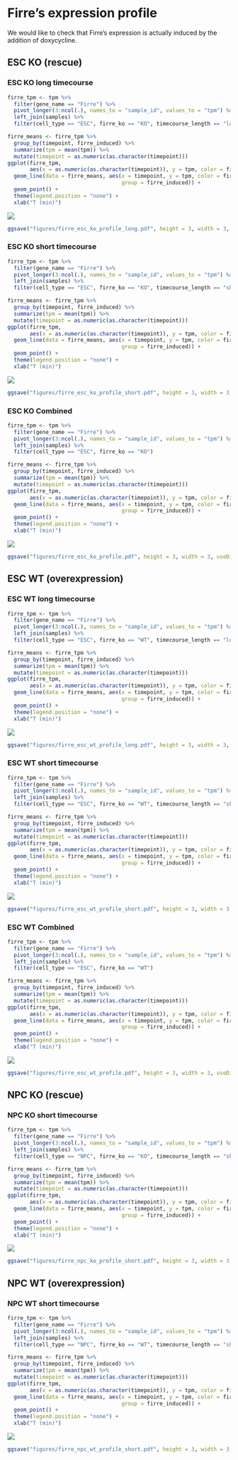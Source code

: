 Firre’s expression profile
================

We would like to check that Firre’s expression is actually induced by
the addition of doxycycline.

## ESC KO (rescue)

### ESC KO long timecourse

``` r
firre_tpm <- tpm %>%
  filter(gene_name == "Firre") %>%
  pivot_longer(3:ncol(.), names_to = "sample_id", values_to = "tpm") %>%
  left_join(samples) %>%
  filter(cell_type == "ESC", firre_ko == "KO", timecourse_length == "long")

firre_means <- firre_tpm %>%
  group_by(timepoint, firre_induced) %>%
  summarize(tpm = mean(tpm)) %>%
  mutate(timepoint = as.numeric(as.character(timepoint)))
ggplot(firre_tpm, 
       aes(x = as.numeric(as.character(timepoint)), y = tpm, color = firre_induced)) +
  geom_line(data = firre_means, aes(x = timepoint, y = tpm, color = firre_induced,
                                    group = firre_induced)) +
  geom_point() + 
  theme(legend.position = "none") +
  xlab("T (min)")
```

![](firre_expression_profile_files/figure-gfm/esc_ko_long_firre_profile-1.png)<!-- -->

``` r
ggsave("figures/firre_esc_ko_profile_long.pdf", height = 3, width = 3, useDingbats = FALSE)
```

### ESC KO short timecourse

``` r
firre_tpm <- tpm %>%
  filter(gene_name == "Firre") %>%
  pivot_longer(3:ncol(.), names_to = "sample_id", values_to = "tpm") %>%
  left_join(samples) %>%
  filter(cell_type == "ESC", firre_ko == "KO", timecourse_length == "short")

firre_means <- firre_tpm %>%
  group_by(timepoint, firre_induced) %>%
  summarize(tpm = mean(tpm)) %>%
  mutate(timepoint = as.numeric(as.character(timepoint)))
ggplot(firre_tpm, 
       aes(x = as.numeric(as.character(timepoint)), y = tpm, color = firre_induced)) +
  geom_line(data = firre_means, aes(x = timepoint, y = tpm, color = firre_induced,
                                    group = firre_induced)) +
  geom_point() + 
  theme(legend.position = "none") +
  xlab("T (min)")
```

![](firre_expression_profile_files/figure-gfm/esc_ko_short_firre_profile-1.png)<!-- -->

``` r
ggsave("figures/firre_esc_ko_profile_short.pdf", height = 3, width = 3, useDingbats = FALSE)
```

### ESC KO Combined

``` r
firre_tpm <- tpm %>%
  filter(gene_name == "Firre") %>%
  pivot_longer(3:ncol(.), names_to = "sample_id", values_to = "tpm") %>%
  left_join(samples) %>%
  filter(cell_type == "ESC", firre_ko == "KO")

firre_means <- firre_tpm %>%
  group_by(timepoint, firre_induced) %>%
  summarize(tpm = mean(tpm)) %>%
  mutate(timepoint = as.numeric(as.character(timepoint)))
ggplot(firre_tpm, 
       aes(x = as.numeric(as.character(timepoint)), y = tpm, color = firre_induced)) +
  geom_line(data = firre_means, aes(x = timepoint, y = tpm, color = firre_induced,
                                    group = firre_induced)) +
  geom_point() + 
  theme(legend.position = "none") +
  xlab("T (min)")
```

![](firre_expression_profile_files/figure-gfm/esc_ko_combined_firre_profile-1.png)<!-- -->

``` r
ggsave("figures/firre_esc_ko_profile.pdf", height = 3, width = 3, useDingbats = FALSE)
```

## ESC WT (overexpression)

### ESC WT long timecourse

``` r
firre_tpm <- tpm %>%
  filter(gene_name == "Firre") %>%
  pivot_longer(3:ncol(.), names_to = "sample_id", values_to = "tpm") %>%
  left_join(samples) %>%
  filter(cell_type == "ESC", firre_ko == "WT", timecourse_length == "long")

firre_means <- firre_tpm %>%
  group_by(timepoint, firre_induced) %>%
  summarize(tpm = mean(tpm)) %>%
  mutate(timepoint = as.numeric(as.character(timepoint)))
ggplot(firre_tpm, 
       aes(x = as.numeric(as.character(timepoint)), y = tpm, color = firre_induced)) +
  geom_line(data = firre_means, aes(x = timepoint, y = tpm, color = firre_induced,
                                    group = firre_induced)) +
  geom_point() + 
  theme(legend.position = "none") +
  xlab("T (min)")
```

![](firre_expression_profile_files/figure-gfm/esc_wt_long_firre_profile-1.png)<!-- -->

``` r
ggsave("figures/firre_esc_wt_profile_long.pdf", height = 3, width = 3, useDingbats = FALSE)
```

### ESC WT short timecourse

``` r
firre_tpm <- tpm %>%
  filter(gene_name == "Firre") %>%
  pivot_longer(3:ncol(.), names_to = "sample_id", values_to = "tpm") %>%
  left_join(samples) %>%
  filter(cell_type == "ESC", firre_ko == "WT", timecourse_length == "short")

firre_means <- firre_tpm %>%
  group_by(timepoint, firre_induced) %>%
  summarize(tpm = mean(tpm)) %>%
  mutate(timepoint = as.numeric(as.character(timepoint)))
ggplot(firre_tpm, 
       aes(x = as.numeric(as.character(timepoint)), y = tpm, color = firre_induced)) +
  geom_line(data = firre_means, aes(x = timepoint, y = tpm, color = firre_induced,
                                    group = firre_induced)) +
  geom_point() + 
  theme(legend.position = "none") +
  xlab("T (min)")
```

![](firre_expression_profile_files/figure-gfm/esc_wt_short_firre_profile-1.png)<!-- -->

``` r
ggsave("figures/firre_esc_wt_profile_short.pdf", height = 3, width = 3, useDingbats = FALSE)
```

### ESC WT Combined

``` r
firre_tpm <- tpm %>%
  filter(gene_name == "Firre") %>%
  pivot_longer(3:ncol(.), names_to = "sample_id", values_to = "tpm") %>%
  left_join(samples) %>%
  filter(cell_type == "ESC", firre_ko == "WT")

firre_means <- firre_tpm %>%
  group_by(timepoint, firre_induced) %>%
  summarize(tpm = mean(tpm)) %>%
  mutate(timepoint = as.numeric(as.character(timepoint)))
ggplot(firre_tpm, 
       aes(x = as.numeric(as.character(timepoint)), y = tpm, color = firre_induced)) +
  geom_line(data = firre_means, aes(x = timepoint, y = tpm, color = firre_induced,
                                    group = firre_induced)) +
  geom_point() + 
  theme(legend.position = "none") +
  xlab("T (min)")
```

![](firre_expression_profile_files/figure-gfm/esc_wt_combined_firre_profile-1.png)<!-- -->

``` r
ggsave("figures/firre_esc_wt_profile.pdf", height = 3, width = 3, useDingbats = FALSE)
```

## NPC KO (rescue)

### NPC KO short timecourse

``` r
firre_tpm <- tpm %>%
  filter(gene_name == "Firre") %>%
  pivot_longer(3:ncol(.), names_to = "sample_id", values_to = "tpm") %>%
  left_join(samples) %>%
  filter(cell_type == "NPC", firre_ko == "KO", timecourse_length == "short")

firre_means <- firre_tpm %>%
  group_by(timepoint, firre_induced) %>%
  summarize(tpm = mean(tpm)) %>%
  mutate(timepoint = as.numeric(as.character(timepoint)))
ggplot(firre_tpm, 
       aes(x = as.numeric(as.character(timepoint)), y = tpm, color = firre_induced)) +
  geom_line(data = firre_means, aes(x = timepoint, y = tpm, color = firre_induced,
                                    group = firre_induced)) +
  geom_point() + 
  theme(legend.position = "none") +
  xlab("T (min)")
```

![](firre_expression_profile_files/figure-gfm/npc_ko_short_firre_profile-1.png)<!-- -->

``` r
ggsave("figures/firre_npc_ko_profile_short.pdf", height = 3, width = 3, useDingbats = FALSE)
```

## NPC WT (overexpression)

### NPC WT short timecourse

``` r
firre_tpm <- tpm %>%
  filter(gene_name == "Firre") %>%
  pivot_longer(3:ncol(.), names_to = "sample_id", values_to = "tpm") %>%
  left_join(samples) %>%
  filter(cell_type == "NPC", firre_ko == "WT", timecourse_length == "short")

firre_means <- firre_tpm %>%
  group_by(timepoint, firre_induced) %>%
  summarize(tpm = mean(tpm)) %>%
  mutate(timepoint = as.numeric(as.character(timepoint)))
ggplot(firre_tpm, 
       aes(x = as.numeric(as.character(timepoint)), y = tpm, color = firre_induced)) +
  geom_line(data = firre_means, aes(x = timepoint, y = tpm, color = firre_induced,
                                    group = firre_induced)) +
  geom_point() + 
  theme(legend.position = "none") +
  xlab("T (min)")
```

![](firre_expression_profile_files/figure-gfm/npc_wt_short_firre_profile-1.png)<!-- -->

``` r
ggsave("figures/firre_npc_wt_profile_short.pdf", height = 3, width = 3, useDingbats = FALSE)
```

